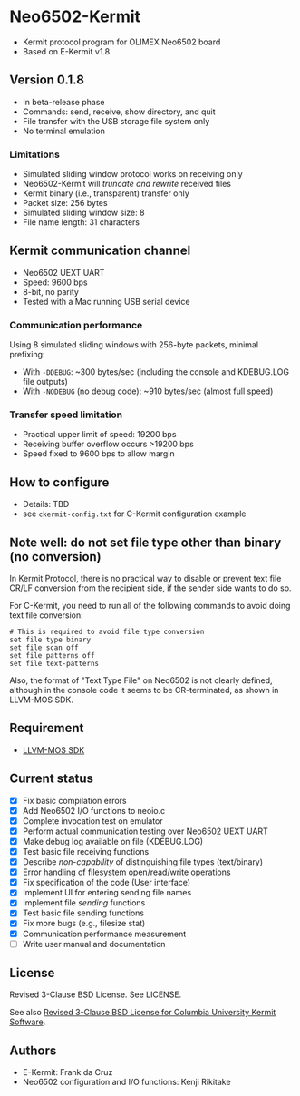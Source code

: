 # Neo6502-Kermit

* Kermit protocol program for OLIMEX Neo6502 board
* Based on E-Kermit v1.8

## Version 0.1.8

* In beta-release phase
* Commands: send, receive, show directory, and quit
* File transfer with the USB storage file system only
* No terminal emulation

### Limitations

* Simulated sliding window protocol works on receiving only
* Neo6502-Kermit will *truncate and rewrite* received files
* Kermit binary (i.e., transparent) transfer only
* Packet size: 256 bytes
* Simulated sliding window size: 8
* File name length: 31 characters

## Kermit communication channel

* Neo6502 UEXT UART
* Speed: 9600 bps
* 8-bit, no parity
* Tested with a Mac running USB serial device

### Communication performance

Using 8 simulated sliding windows with 256-byte packets, minimal prefixing:

* With `-DDEBUG`: ~300 bytes/sec (including the console and KDEBUG.LOG file outputs)
* With `-NODEBUG` (no debug code): ~910 bytes/sec (almost full speed)

### Transfer speed limitation

* Practical upper limit of speed: 19200 bps
* Receiving buffer overflow occurs >19200 bps
* Speed fixed to 9600 bps to allow margin

## How to configure

* Details: TBD
* see `ckermit-config.txt` for C-Kermit configuration example

## Note well: do not set file type other than binary (no conversion)

In Kermit Protocol, there is no practical way to disable or prevent text file CR/LF conversion from the recipient side, if the sender side wants to do so.

For C-Kermit, you need to run all of the following commands to avoid doing text file conversion:

```text
# This is required to avoid file type conversion
set file type binary
set file scan off
set file patterns off
set file text-patterns
```

Also, the format of "Text Type File" on Neo6502 is not clearly defined, although in the console code it seems to be CR-terminated, as shown in LLVM-MOS SDK.

## Requirement

* [LLVM-MOS SDK](https://github.com/llvm-mos/llvm-mos-sdk/)

## Current status

* [x] Fix basic compilation errors
* [x] Add Neo6502 I/O functions to neoio.c
* [x] Complete invocation test on emulator
* [x] Perform actual communication testing over Neo6502 UEXT UART
* [x] Make debug log available on file (KDEBUG.LOG)
* [x] Test basic file receiving functions
* [x] Describe *non-capability* of distinguishing file types (text/binary)
* [x] Error handling of filesystem open/read/write operations
* [x] Fix specification of the code (User interface)
* [x] Implement UI for entering sending file names
* [x] Implement file *sending* functions
* [x] Test basic file sending functions
* [x] Fix more bugs (e.g., filesize stat)
* [x] Communication performance measurement
* [ ] Write user manual and documentation

## License

Revised 3-Clause BSD License. See LICENSE.

See also [Revised 3-Clause BSD License for Columbia University Kermit Software](https://kermitproject.org/cu-bsd-license.html).

## Authors

* E-Kermit: Frank da Cruz
* Neo6502 configuration and I/O functions: Kenji Rikitake
